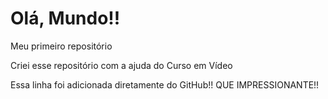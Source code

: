 # Olá, Mundo!!

 Meu primeiro repositório
 
Criei esse repositório com a ajuda do Curso em Vídeo

Essa linha foi adicionada diretamente do GitHub!! QUE IMPRESSIONANTE!!
